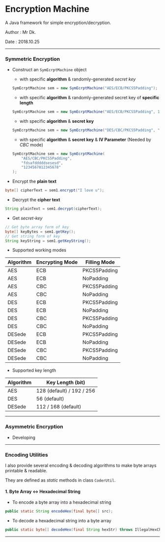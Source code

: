 # Encryption Machine

A Java framework for simple encryption/decryption.

Author : Mr Dk.

Date : 2018.10.25

---

### Symmetric Encryption

* Construct an `SymEcrptMachine` object

  * with specific __algorithm__ & randomly-generated _secret key_

  ```java
  SymEcrptMachine sem = new SymEcrptMachine("AES/ECB/PKCS5Padding");
  ```

  * with specific __algorithm__ & randomly-generated secret key of __specific length__

  ```java
  SymEcrptMachine sem = new SymEcrptMachine("AES/ECB/PKCS5Padding", 192);
  ```

  * with specific __algorithm__ & __secret key__

  ```java
  SymEcrptMachine sem = new SymEcrptMachine("DES/CBC/PKCS5Padding", "12345678");
  ```

  * with specific __algorithm__ & __secret key__ & __IV Parameter__ (Needed by _CBC_ mode)

  ```java
  SymEcrptMachine sem = new SymEcrptMachine(
      "AES/CBC/PKCS5Padding",
      "fdsafdddddsesesd",
      "1234567812345678"
  );
  ```

* Encrypt the __plain text__

```java
byte[] cipherText = sem1.encrypt("I love u");
```

* Decrypt the __cipher text__

```java
String plainText = sem1.decrypt(cipherText);
```

* Get _secret-key_

```java
// Get byte array form of key
byte[] keyBytes = sem1.getKey();
// Get string form of key
String keyString = sem1.getKeyString();
```

* Supported working modes

| Algorithm | Encrypting Mode | Filling Mode |
| --------- | --------------- | ------------ |
| AES       | ECB             | PKCS5Padding |
| AES       | ECB             | NoPadding    |
| AES       | CBC             | PKCS5Padding |
| AES       | CBC             | NoPadding    |
| DES       | ECB             | PKCS5Padding |
| DES       | ECB             | NoPadding    |
| DES       | CBC             | PKCS5Padding |
| DES       | CBC             | NoPadding    |
| DESede    | ECB             | PKCS5Padding |
| DESede    | ECB             | NoPadding    |
| DESede    | CBC             | PKCS5Padding |
| DESede    | CBC             | NoPadding    |

* Supported key length

| Algorithm | Key Length (bit)          |
| --------- | ------------------------- |
| AES       | 128 (default) / 192 / 256 |
| DES       | 56 (default)              |
| DESede    | 112 / 168 (default)       |

---

### Asymmetric Encryption

* Developing

---

### Encoding Utilities

I also provide several encoding & decoding algorithms to make byte arrays printable & readable.

They are defined as _static_ methods in class `CoderUtil`.

#### 1. Byte Array <-> Hexadecimal String

* To encode a byte array into a hexadecimal string

```java
public static String encodeHex(final byte[] src);
```

* To decode a hexadecimal string into a byte array

```java
public static byte[] decodeHex(final String hexStr) throws IllegalHexCharacterException;
```

---

